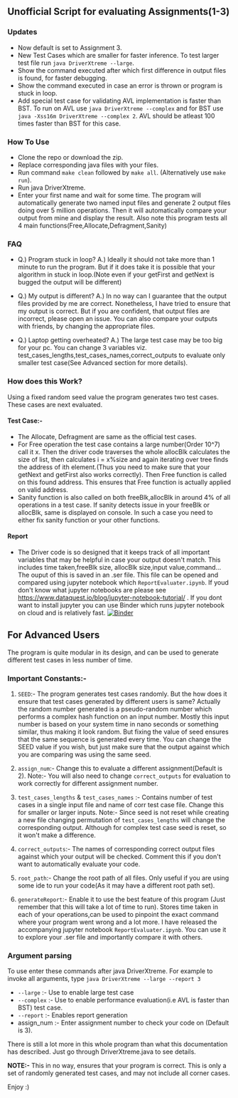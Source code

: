## Unofficial Script for evaluating Assignments(1-3)

### Updates

* Now default is set to Assignment 3.
* New Test Cases which are smaller for faster inference. To test larger test file run `java DriverXtreme --large`.
* Show the command executed after which first difference in output files is found, for faster debugging.
* Show the command executed in case an error is thrown or program is stuck in loop.
* Add special test case for validating AVL implementation is faster than BST. To run on AVL use `java DriverXtreme --complex` and for BST use `java -Xss16m DriverXtreme --complex 2`. AVL should be atleast 100 times faster than BST for this case.

### How To Use

* Clone the repo or download the zip.
* Replace corresponding java files with your files.
* Run command `make clean` followed by `make all`. (Alternatively use `make run`).
* Run java DriverXtreme.
* Enter your first name and wait for some time. The program will automatically generate two named input files and generate 2 output files doing over 5 million operations. Then it will automatically compare your output from mine and display the result. Also note this program tests all 4 main functions(Free,Allocate,Defragment,Sanity)

### FAQ

* Q.) Program stuck in loop?
    A.) Ideally it should not take more than 1 minute to run the program. But if it does take it is possible that your algorithm in stuck in loop.(Note even if your getFirst and getNext is bugged the output will be different)
* Q.) My output is different?
    A.) In no way can I guarantee that the output files provided by me are correct. Nonetheless, I have tried to ensure that my output is correct. But if you are confident, that output files are incorrect, please open an issue. You can also compare your outputs with friends, by changing the appropriate files.
    
* Q.) Laptop getting overheated? A.) The large test case may be too big for your pc. You can change 3 variables viz. test_cases_lengths,test_cases_names,correct_outputs to evaluate only smaller test case(See Advanced section for more details).


### How does this Work?

Using a fixed random seed value the program generates two test cases. These cases are next evaluated.

#### Test Case:-
* The Allocate, Defragment are same as the official test cases.
* For Free operation the test case contains a large number(Order 10^7) call it x. Then the driver code traverses the whole allocBlk calculates the size of list, then calculates i = x%size and again iterating over tree finds the address of ith element.(Thus you need to make sure that your getNext and getFirst also works correctly). Then Free function is called on this found address. This ensures that Free function is actually applied on valid address.
* Sanity function is also called on both freeBlk,allocBlk in around 4% of all operations in a test case. If sanity detects issue in your freeBlk or allocBlk, same is displayed on console. In such a case you need to either fix sanity function or your other functions.

#### Report
* The Driver code is so designed that it keeps track of all important variables that may be helpful in case your output doesn't match. This includes time taken,freeBlk size, allocBlk size,input value,command... The ouput of this is saved in an .ser file. This file can be opened and compared using jupyter notebook which `ReportEvaluater.ipynb`. If youd don't know what jupyter notebooks are please see https://www.dataquest.io/blog/jupyter-notebook-tutorial/ . If you dont want to install jupyter you can use Binder  which runs jupyter notebook on cloud and is relatively fast. [![Binder](https://mybinder.org/badge_logo.svg)](https://mybinder.org/v2/gh/Pranjal2041/COL106AssignmentEvaluater/HEAD)



## For Advanced Users

The program is quite modular in its design, and can be used to generate different test cases in less number of time.

### Important Constants:-
1. `SEED`:- The program generates test cases randomly. But the how does it ensure that test cases generated by different users is same? Actually the random number generated is a pseudo-random number which performs a complex hash function on an input number. Mostly this input number is based on your system time in nano seconds or something similar, thus making it look random. But fixing the value of seed ensures that the same sequence is generated every time. You can change the SEED value if you wish, but just make sure that the output against which you are comparing was using the same seed.

2. `assign_num`:- Change this to evaluate a different assignment(Default is 2). Note:- You will also need to change `correct_outputs` for evaluation to work correctly for different assignment number.

3. `test_cases_lengths` & `test_cases_names` :- Contains number of test cases in a single input file and name of corr test case file. Change this for smaller or larger inputs. Note:- Since seed is not reset while creating a new file changing permutation of `test_cases_lengths` will change the corresponding output. Although for complex test case seed is reset, so it won't make a difference.

4. `correct_outputs`:- The names of corresponding correct output files against which your output will be checked. Comment this if you don't want to automatically evaluate your code.

5. `root_path`:- Change the root path of all files. Only useful if you are using some ide to run your code(As it may have a different root path set).

6. `generateReport`:- Enable it to use the best feature of this program (Just remember that this will take a lot of time to run). Stores time taken in each of your operations,can be used to pinpoint the exact command where your program went wrong and a lot more. I have released the accompanying jupyter notebook `ReportEvaluater.ipynb`. You can use it to explore your .ser file and importantly compare it with others.

### Argument parsing

To use enter these commands after java DriverXtreme. For example to invoke all arguments, type `java DriverXtreme --large --report 3`

* `--large` :- Use to enable large test case
* `--complex` :- Use to enable performance evaluation(i.e AVL is faster than BST) test case.
* `--report` :- Enables report generation
* assign_num :- Enter assignment number to check your code on (Default is 3).

There is still a lot more in this whole program than what this documentation has described. Just go through DriverXtreme.java to see details.

**NOTE:-** This in no way, ensures that your program is correct. This is only a set of randomly generated test cases, and may not include all corner cases.

Enjoy :)
